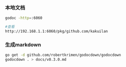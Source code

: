 ### 本地文档

```sh
godoc -http=:6060

#查看
http://192.168.1.1:6060/pkg/github.com/kakuilan
```

### 生成markdown

```sh
go get -d github.com/robertkrimen/godocdown/godocdown
godocdown . > docs/v0.3.0.md
```